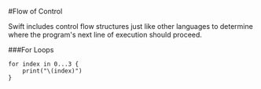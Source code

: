 #Flow of Control  

Swift includes control flow structures just like other languages to determine where the program's next line of execution should proceed.  

###For Loops  

```
for index in 0...3 {
    print("\(index)")
}
```
